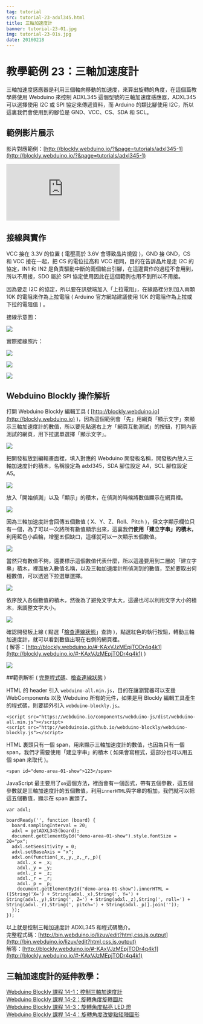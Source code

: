 ```yaml
---
tag: tutorial
src: tutorial-23-adxl345.html
title: 三軸加速度計 
banner: tutorial-23-01.jpg
img: tutorial-23-01s.jpg
date: 20160218
---
```


<!-- @@master  = ../../_layout.html-->

<!-- @@block  =  meta-->

<title>教學範例 23：三軸加速度計 :::: Webduino = Web × Arduino</title>

<meta name="description" content="三軸加速度感應器是利用三個軸向移動的加速度，來算出旋轉的角度，在這個篇教學將使用 Webduino 來控制 ADXL345 這個型號的三軸加速度感應器，ADXL345 可以選擇使用 I2C 或 SPI 協定來傳遞資料，而 Arduino 的類比腳使用 I2C，所以這裏我們會使用到的腳位是 GND、VCC、CS、SDA 和 SCL。">

<meta itemprop="description" content="三軸加速度感應器是利用三個軸向移動的加速度，來算出旋轉的角度，在這個篇教學將使用 Webduino 來控制 ADXL345 這個型號的三軸加速度感應器，ADXL345 可以選擇使用 I2C 或 SPI 協定來傳遞資料，而 Arduino 的類比腳使用 I2C，所以這裏我們會使用到的腳位是 GND、VCC、CS、SDA 和 SCL。">

<meta property="og:description" content="三軸加速度感應器是利用三個軸向移動的加速度，來算出旋轉的角度，在這個篇教學將使用 Webduino 來控制 ADXL345 這個型號的三軸加速度感應器，ADXL345 可以選擇使用 I2C 或 SPI 協定來傳遞資料，而 Arduino 的類比腳使用 I2C，所以這裏我們會使用到的腳位是 GND、VCC、CS、SDA 和 SCL。">

<meta property="og:title" content="教學範例 23：三軸加速度計" >

<meta property="og:url" content="https://webduino.io/tutorials/tutorial-23-adxl345.html">

<meta property="og:image" content="https://webduino.io/img/tutorials/tutorial-23-01s.jpg">

<meta itemprop="image" content="https://webduino.io/img/tutorials/tutorial-23-01s.jpg">

<include src="../_include-tutorials.html"></include>

<!-- @@close-->

<!-- @@block  =  preAndNext-->

<include src="../_include-tutorials-content.html"></include>

<!-- @@close-->

<!-- @@block  =  tutorials-->

# 教學範例 23：三軸加速度計

三軸加速度感應器是利用三個軸向移動的加速度，來算出旋轉的角度，在這個篇教學將使用 Webduino 來控制 ADXL345 這個型號的三軸加速度感應器，ADXL345 可以選擇使用 I2C 或 SPI 協定來傳遞資料，而 Arduino 的類比腳使用 I2C，所以這裏我們會使用到的腳位是 GND、VCC、CS、SDA 和 SCL。

## 範例影片展示

影片對應範例：[http://blockly.webduino.io/?&page=tutorials/adxl345-1](http://blockly.webduino.io/?&page=tutorials/adxl345-1)  

<iframe class="youtube" src="https://www.youtube.com/embed/SH4-Z7E1DZc" frameborder="0" allowfullscreen></iframe>

## 接線與實作

VCC 接在 3.3V 的位置 ( 電壓高於 3.6V 會導致晶片燒毀 )，GND 接 GND，CS 和 VCC 接在一起，把  CS 的電位拉高和 VCC 相同，目的在告訴晶片是走 I2C 的協定，IN1 和 IN2 是負責驅動中斷的兩個輸出引腳，在這邊實作的過程不會用到，所以不用接，SDO 屬於 SPI 協定使用因此在這個範例也用不到所以不用接。

因為要走 I2C 的協定，所以要在訊號端加入「上拉電阻」，在線路裡分別加入兩顆 10K 的電阻來作為上拉電阻 ( Arduino 官方網站建議使用 10K 的電阻作為上拉或下拉的電阻值 ) 。

接線示意圖：

![](../img/tutorials/tutorial-23-02.jpg)

實際接線照片：

![](../img/tutorials/tutorial-23-03.jpg)

![](../img/tutorials/tutorial-23-04.jpg)

![](../img/tutorials/tutorial-23-05.jpg)

## Webduino Blockly 操作解析

打開 Webduino Blockly 編輯工具 ( [http://blockly.webduino.io](http://blockly.webduino.io) )，因為這個範例會「先」用網頁「顯示文字」來顯示三軸加速度計的數值，所以要先點選右上方「網頁互動測試」的按鈕，打開內嵌測試的網頁，用下拉選單選擇「顯示文字」。

![](../img/tutorials/tutorial-23-06.jpg)

把開發板放到編輯畫面裡，填入對應的 Webduino 開發板名稱，開發板內放入三軸加速度計的積木，名稱設定為 adxl345，SDA 腳位設定 A4，SCL 腳位設定 A5。

![](../img/tutorials/tutorial-23-07.jpg)

放入「開始偵測」以及「顯示」的積木，在偵測的時候將數值顯示在網頁裡。

![](../img/tutorials/tutorial-23-08.jpg)

因為三軸加速度計會回傳五個數值 ( X、Y、Z、Roll、Pitch )，但文字顯示欄位只有一個，為了可以一次將所有數值顯示出來，這裏我們**使用「建立字串」的積木**，利用藍色小齒輪，增壓五個缺口，這樣就可以一次顯示五個數值。

![](../img/tutorials/tutorial-23-09.jpg)

當然只有數值不夠，還要標示這個數值代表什麼，所以這邊要用到二層的「建立字串」積木，裡面放入數值名稱，以及三軸加速度計所偵測到的數值，至於要取出何種數值，可以透過下拉選單選擇。

![](../img/tutorials/tutorial-23-10.jpg)

依序放入各個數值的積木，然後為了避免文字太大，這邊也可以利用文字大小的積木，來調整文字大小。

![](../img/tutorials/tutorial-23-11.jpg)

確認開發板上線 ( 點選「[檢查連線狀態](https://webduino.io/device.html)」查詢 )，點選紅色的執行按鈕，轉動三軸加速度計，就可以看到數值出現在右側的網頁裡。  
( 解答：[http://blockly.webduino.io/#-KAxVJzMEpjTODr4q4k1](http://blockly.webduino.io/#-KAxVJzMEpjTODr4q4k1) )

![](../img/tutorials/tutorial-23-12.jpg)

##範例解析 ( [完整程式碼](http://bin.webduino.io/lizuv/edit?html,css,js,output)、[檢查連線狀態](https://webduino.io/device.html) )

HTML 的 header 引入 `webduino-all.min.js`，目的在讓瀏覽器可以支援 WebComponents 以及 Webduino 所有的元件，如果是用 Blockly 編輯工具產生的程式碼，則要額外引入 `webduino-blockly.js`。

	<script src="https://webduino.io/components/webduino-js/dist/webduino-all.min.js"></script>
	<script src="http://webduinoio.github.io/webduino-blockly/webduino-blockly.js"></script>

HTML 裏頭只有一個 span，用來顯示三軸加速度計的數值，也因為只有一個 span，我們才需要使用「建立字串」的積木 ( 如果會寫程式，這部分也可以用五個 span 來取代 )。

	<span id="demo-area-01-show">123</span>

JavaScript 最主要用了`on`這個方法，裡面會有一個函式，帶有五個參數，這五個參數就是三軸加速度計的五個數值，利用`innerHTML`與字串的相加，我們就可以把這五個數值，顯示在 span 裏頭了。

	var adxl;

	boardReady('', function (board) {
	  board.samplingInterval = 20;
	  adxl = getADXL345(board);
	  document.getElementById("demo-area-01-show").style.fontSize = 20+"px";
	  adxl.setSensitivity = 0;
	  adxl.setBaseAxis = "x";
	  adxl.on(function(_x,_y,_z,_r,_p){
	    adxl._x = _x;
	    adxl._y = _y;
	    adxl._z = _z;
	    adxl._r = _r;
	    adxl._p = _p;
	    document.getElementById("demo-area-01-show").innerHTML = ([String('X=') + String(adxl._x),String(', Y=') + String(adxl._y),String(', Z=') + String(adxl._z),String(', roll=') + String(adxl._r),String(', pitch=') + String(adxl._p)].join(''));
	  });
	});

以上就是控制三軸加速度計 ADXL345 和程式碼簡介。   
完整程式碼：[http://bin.webduino.io/lizuv/edit?html,css,js,output](http://bin.webduino.io/lizuv/edit?html,css,js,output)  
解答：[http://blockly.webduino.io/#-KAxVJzMEpjTODr4q4k1](http://blockly.webduino.io/#-KAxVJzMEpjTODr4q4k1)

## 三軸加速度計的延伸教學：

[Webduino Blockly 課程 14-1：控制三軸加速度計](http://blockly.webduino.io/?lang=zh-hant&page=tutorials/adxl345-1#-K0pl9rB2TohBuBnorit)  
[Webduino Blockly 課程 14-2：旋轉角度旋轉圖片](http://blockly.webduino.io/?lang=zh-hant&page=tutorials/adxl345-2#-K0q9iZQIPc-9eLg9k2f)  
[Webduino Blockly 課程 14-3：旋轉角度點亮 LED 燈](http://blockly.webduino.io/?lang=zh-hant&page=tutorials/adxl345-3#-K0qEX3wukvZgtnn817T)  
[Webduino Blockly 課程 14-4：旋轉角度改變點矩陣圖形](http://blockly.webduino.io/?lang=zh-hant&page=tutorials/adxl345-4#-K0qKebEHBdfd19FzAvZ)


<!-- @@close-->
